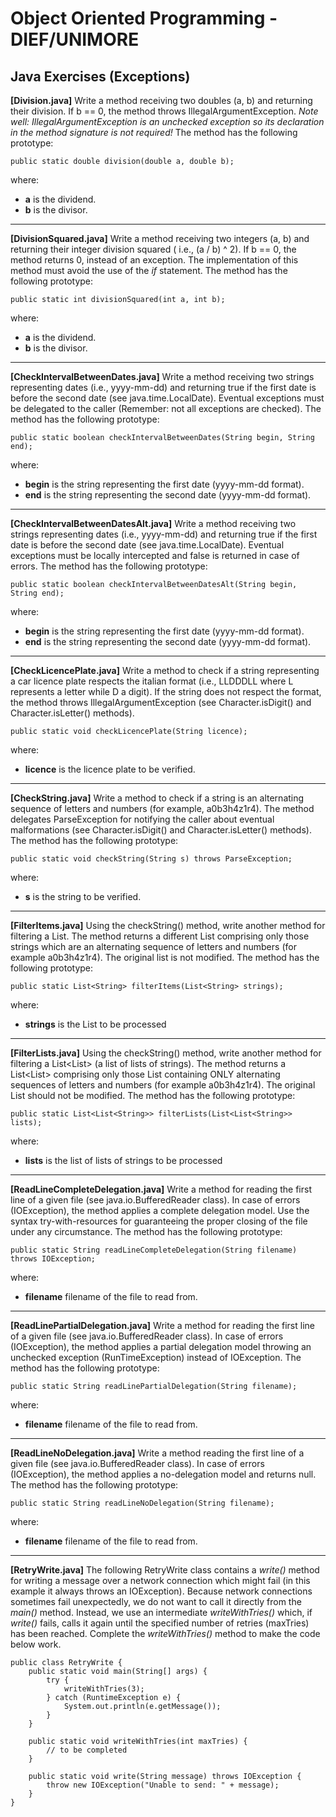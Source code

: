 # Object Oriented Programming - DIEF/UNIMORE

## Java Exercises (Exceptions)

**[Division.java]** Write a method receiving two doubles (a, b) and returning their division. If b == 0, the method
throws IllegalArgumentException. *Note well: IllegalArgumentException is an unchecked exception so its declaration in
the method signature is not required!* The method has the following prototype:

```
public static double division(double a, double b);
```

where:

* **a** is the dividend.
* **b** is the divisor.

---

**[DivisionSquared.java]** Write a method receiving two integers (a, b) and returning their integer division squared (
i.e., (a / b) ^ 2). If b == 0, the method returns 0, instead of an exception. The implementation of this method must
avoid the use of the *if* statement. The method has the following prototype:

```
public static int divisionSquared(int a, int b);
```

where:

* **a** is the dividend.
* **b** is the divisor.

---

**[CheckIntervalBetweenDates.java]** Write a method receiving two strings representing dates (i.e., yyyy-mm-dd) and
returning true if the first date is before the second date (see java.time.LocalDate).
Eventual exceptions must be delegated to the caller (Remember: not all exceptions are checked). The method has the following prototype:

```
public static boolean checkIntervalBetweenDates(String begin, String end);
```

where:

* **begin** is the string representing the first date (yyyy-mm-dd format).
* **end** is the string representing the second date (yyyy-mm-dd format).

---

**[CheckIntervalBetweenDatesAlt.java]** Write a method receiving two strings representing dates (i.e., yyyy-mm-dd) and
returning true if the first date is before the second date (see java.time.LocalDate).
Eventual exceptions must be locally intercepted and false is returned in case of errors. The method has the following
prototype:

```
public static boolean checkIntervalBetweenDatesAlt(String begin, String end);
```

where:

* **begin** is the string representing the first date (yyyy-mm-dd format).
* **end** is the string representing the second date (yyyy-mm-dd format).

---

**[CheckLicencePlate.java]** Write a method to check if a string representing a car licence plate respects 
the italian format (i.e., LLDDDLL where L represents a letter while D a digit). If the string does not respect the
format, the method throws IllegalArgumentException (see Character.isDigit() and Character.isLetter() methods).

```
public static void checkLicencePlate(String licence);
```

where:

* **licence** is the licence plate to be verified.

---

**[CheckString.java]** Write a method to check if a string is an alternating sequence of letters and numbers (for
example, a0b3h4z1r4). The method delegates ParseException for notifying the caller about eventual malformations (see
Character.isDigit() and Character.isLetter() methods). The method has the following prototype:

```
public static void checkString(String s) throws ParseException;
```

where:

* **s** is the string to be verified.

---

**[FilterItems.java]** Using the checkString() method, write another method for filtering a List<String>. The method
returns a different List<String> comprising only those strings which are an alternating sequence of letters and numbers (for example a0b3h4z1r4). The original list is not modified. The method has the following prototype:

```
public static List<String> filterItems(List<String> strings);
```

where:

* **strings** is the List to be processed

---

**[FilterLists.java]** Using the checkString() method, write another method for filtering a List<List<String>> (a list
of lists of strings). The method returns a List<List<String>> comprising only those List<String> containing ONLY
alternating sequences of letters and numbers (for example a0b3h4z1r4). The original List should not be modified. The
method has the following prototype:

```
public static List<List<String>> filterLists(List<List<String>> lists);
```

where:

* **lists** is the list of lists of strings to be processed

---

**[ReadLineCompleteDelegation.java]** Write a method for reading the first line of a given file (see
java.io.BufferedReader class). In case of errors (IOException), the method applies a complete delegation model. Use the syntax try-with-resources for guaranteeing the proper closing of the file under any circumstance. The method has the following prototype:

```
public static String readLineCompleteDelegation(String filename) throws IOException;
```

where:

* **filename** filename of the file to read from.

---

**[ReadLinePartialDelegation.java]** Write a method for reading the first line of a given file (see
java.io.BufferedReader class). In case of errors (IOException), the method applies a partial delegation model throwing an unchecked exception (RunTimeException) instead of IOException. The method has the following prototype:

```
public static String readLinePartialDelegation(String filename);
```

where:

* **filename** filename of the file to read from.

---

**[ReadLineNoDelegation.java]** Write a method reading the first line of a given file (see java.io.BufferedReader
class). In case of errors (IOException), the method applies a no-delegation model and returns null. The method has the following prototype:

```
public static String readLineNoDelegation(String filename);
```

where:

* **filename** filename of the file to read from.

---

**[RetryWrite.java]** The following RetryWrite class contains a *write()* method for writing a message over a network connection which might fail (in this example it always throws an IOException). Because network connections sometimes fail unexpectedly, we do not want to call it directly from the *main()* method. Instead, we use an intermediate *writeWithTries()* which, if *write()* fails, calls it again until the specified number of retries (maxTries) has been reached. Complete the *writeWithTries()* method to make the code below work.

```
public class RetryWrite {
    public static void main(String[] args) {
        try {
            writeWithTries(3);
        } catch (RuntimeException e) {
            System.out.println(e.getMessage());
        }
    }

    public static void writeWithTries(int maxTries) {
        // to be completed
    }

    public static void write(String message) throws IOException {
        throw new IOException("Unable to send: " + message);
    }
}
```
